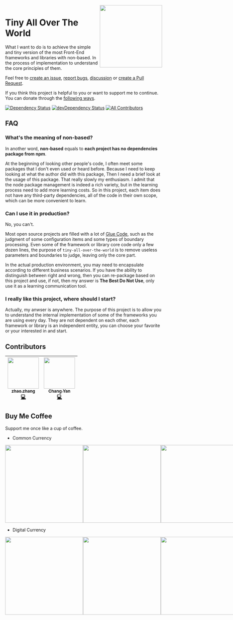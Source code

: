 <a href="https://zhangzhao.name">
  <img align="right" width="200" height="200" src="https://cdn.rawgit.com/loatheb/tiny-all-over-the-world/d5c9d689/assets/icon.png" />
</a>

# Tiny All Over The World

What I want to do is to achieve the simple and tiny version of the most Front-End frameworks and libraries with non-based. In the process of implementation to understand the core principles of them.

Feel free to [create an issue](https://github.com/loatheb/tiny-all-over-the-world/issues), [report bugs](https://github.com/loatheb/tiny-all-over-the-world/issues), [discussion](https://github.com/loatheb/tiny-all-over-the-world/issues) or [create a Pull Request](https://github.com/loatheb/tiny-all-over-the-world/pulls).

If you think this project is helpful to you or want to support me to continue. You can donate through the [following ways](#buy-me-coffee).

<a href="https://david-dm.org/loatheb/tiny-all-over-the-world"><img src="https://david-dm.org/loatheb/tiny-all-over-the-world.svg" alt="Dependency Status"></a>
<a href="https://david-dm.org/loatheb/tiny-all-over-the-world/?type=dev"><img src="https://david-dm.org/loatheb/tiny-all-over-the-world/dev-status.svg" alt="devDependency Status"></a>
[![All Contributors](https://img.shields.io/badge/all_contributors-2-orange.svg?style=flat-square)](#contributors)

## FAQ

### What's the meaning of non-based?

In another word, **non-based** equals to **each project has no dependencies package from npm**.

At the beginning of looking other people's code, I often meet some packages that I don't even used or heard before. Because I need to keep looking at what the author did with this package, Then I need a brief look at the usage of this package. That really slowly my enthusiasm. I admit that the node package management is indeed a rich variety, but in the learning process need to add more learning costs. So in this project, each item does not have any third-party dependencies, all of the code in their own scope, which can be more convenient to learn.

### Can I use it in production?

No, you can't.

Most open source projects are filled with a lot of [Glue Code](https://en.wikipedia.org/wiki/Glue_code), such as the judgment of some configuration items and some types of boundary processing. Even some of the framework or library core code only a few dozen lines, the purpose of `tiny-all-over-the-world` is to remove useless parameters and boundaries to judge, leaving only the core part.

In the actual production environment, you may need to encapsulate according to different business scenarios. If you have the ability to distinguish between right and wrong, then you can re-package based on this project and use, if not, then my answer is **The Best Do Not Use**, only use it as a learning communication tool.

### I really like this project, where should I start?

Actually, my anwser is anywhere. The purpose of this project is to allow you to understand the internal implementation of some of the frameworks you are using every day. They are not dependent on each other, each framework or library is an independent entity, you can choose your favorite or your interested in and start.

## Contributors

<!-- ALL-CONTRIBUTORS-LIST:START - Do not remove or modify this section -->
<!-- prettier-ignore -->
| [<img src="https://avatars1.githubusercontent.com/u/18140164?v=4" width="100px;"/><br /><sub><b>zhao.zhang</b></sub>](https://zhangzhao.name)<br />[💻](https://github.com/loatheb/tiny-all-over-the-world/commits?author=loatheb "Code") | [<img src="https://avatars1.githubusercontent.com/u/13282699?v=4" width="100px;"/><br /><sub><b>Chang Yan</b></sub>](http://cyan33.github.io)<br />[💻](https://github.com/loatheb/tiny-all-over-the-world/commits?author=cyan33 "Code") |
| :---: | :---: |
<!-- ALL-CONTRIBUTORS-LIST:END -->

## Buy Me Coffee

Support me once like a cup of coffee.

* Common Currency

<div style="display: flex;justify-content:space-around;">
  <img width="250" height="250" src="https://cdn.rawgit.com/loatheb/tiny-all-over-the-world/d5c9d689/assets/cn/alipay.png" />
  <img width="250" height="250" src="https://cdn.rawgit.com/loatheb/tiny-all-over-the-world/d5c9d689/assets/cn/wechat.png" />
  <img width="250" height="250" src="https://cdn.rawgit.com/loatheb/tiny-all-over-the-world/d5c9d689/assets/cn/paypal.png" />
</div>

* Digital Currency

<div style="display: flex;justify-content:space-around;">
  <img width="250" height="250" src="https://cdn.rawgit.com/loatheb/tiny-all-over-the-world/d5c9d689/assets/BTC.png" />
  <img width="250" height="250" src="https://cdn.rawgit.com/loatheb/tiny-all-over-the-world/d5c9d689/assets/ETH.png" />
  <img width="250" height="250" src="https://cdn.rawgit.com/loatheb/tiny-all-over-the-world/d5c9d689/assets/EOS.png" />
</div>
